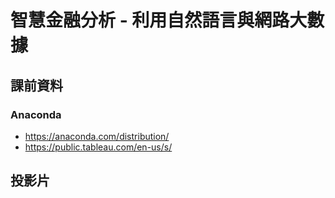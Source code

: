# 智慧金融分析 - 利用自然語言與網路大數據 

## 課前資料

### Anaconda
- https://anaconda.com/distribution/
- https://public.tableau.com/en-us/s/

## 投影片

